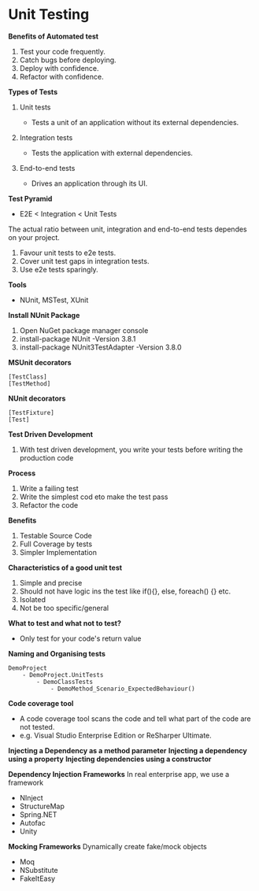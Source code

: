 # Unit Testing

**Benefits of Automated test**
1. Test your code frequently.
2. Catch bugs before deploying.
3. Deploy with confidence.
4. Refactor with confidence.

**Types of Tests**
1. Unit tests 
   - Tests a unit of an application without its external dependencies.

2. Integration tests
   - Tests the application with external dependencies.

3. End-to-end tests
   - Drives an application through its UI.

**Test Pyramid**
   - E2E < Integration < Unit Tests

The actual ratio between unit, integration and end-to-end tests dependes on your project.

1. Favour unit tests to e2e tests.
2. Cover unit test gaps in integration tests.
3. Use e2e tests sparingly.

**Tools**
- NUnit, MSTest, XUnit 

**Install NUnit Package**  
1. Open NuGet package manager console
2. install-package NUnit -Version 3.8.1
3. install-package NUnit3TestAdapter -Version 3.8.0

**MSUnit decorators**
```
[TestClass]
[TestMethod]
```
**NUnit decorators**
```
[TestFixture]
[Test] 
```
**Test Driven Development**
1. With test driven development, you write your tests before writing the production code

**Process**
1. Write a failing test
2. Write the simplest cod eto make the test pass
3. Refactor the code

**Benefits**
1. Testable Source Code
2. Full Coverage by tests
3. Simpler Implementation

**Characteristics of a good unit test**
1. Simple and precise
2. Should not have logic ins the test like if(){}, else, foreach() {} etc.
3. Isolated 
4. Not be too specific/general

**What to test and what not to test?**
- Only test for your code's return value

**Naming and Organising tests**
```
DemoProject
    - DemoProject.UnitTests
        - DemoClassTests
            - DemoMethod_Scenario_ExpectedBehaviour()
```
**Code coverage tool**
- A code coverage tool scans the code and tell what part of the code are not tested. 
- e.g. Visual Studio Enterprise Edition or ReSharper Ultimate.


**Injecting a Dependency as a method parameter**
**Injecting a dependency using a property**
**Injecting dependencies using a constructor**

**Dependency Injection Frameworks**
In real enterprise app, we use a framework

- NInject
- StructureMap
- Spring.NET
- Autofac
- Unity

**Mocking Frameworks**
Dynamically create fake/mock objects

- Moq
- NSubstitute
- FakeItEasy
